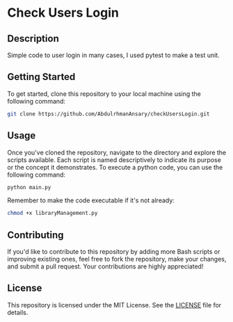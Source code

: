 # Check Users Login
## Description
Simple code to user login in many cases, I used pytest to make a test unit.
## Getting Started
To get started, clone this repository to your local machine using the following command:
```bash
git clone https://github.com/AbdulrhmanAnsary/checkUsersLogin.git
```
## Usage
Once you've cloned the repository, navigate to the directory and explore the scripts available. Each script is named descriptively to indicate its purpose or the concept it demonstrates.
To execute a python code, you can use the following command:
```bash
python main.py
```
Remember to make the code executable if it's not already:
```bash
chmod +x libraryManagement.py
```
## Contributing
If you'd like to contribute to this repository by adding more Bash scripts or improving existing ones, feel free to fork the repository, make your changes, and submit a pull request. Your contributions are highly appreciated!
## License
This repository is licensed under the MIT License. See the [LICENSE](/LICENSE) file for details.
